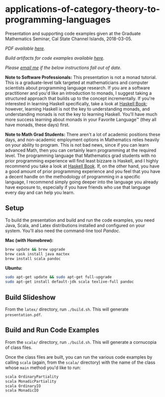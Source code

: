 # applications-of-category-theory-to-programming-languages

Presentation and supporting code examples given at the Graduate Mathematics Seminar, Cal State Channel Islands, 2018-03-05.

_PDF available [here](https://www.dropbox.com/s/d5m7fxs2xkld136/applications-of-category-theory-to-programming-languages.pdf?dl=0)._

_Build artifacts for code examples available [here](https://www.dropbox.com/s/r2e3uxs1rarj2o5/applications-of-category-theory-to-programming-languages.zip?dl=0)._

_Please [email me](mailto:danielbrice@gmail.com) if the below instructions fall out of date._

**Note to Software Professionals:** This presentation is not a monad tutorial. This is a graduate-level talk targeted at mathematicians and computer scientists about programming language research. If you are a software practitioner and you'd like an introduction to monads, I suggest taking a structured approach that builds up to the concept incrementally. If you're interested in learning Haskell specifically, take a look at [Haskell Book](http://haskellbook.com/); however, learning Haskell is not the key to understanding monads, and understanding monads is not the key to learning Haskell. You'll have much more success learning about monads in your Favorite Language™ (they all have monads, these days) first.

**Note to Math Grad Students:** There aren't a lot of academic positions these days, and non-academic employment options in Mathematics relies heavily on your ability to program. This is not bad news, since if you can learn advanced Math, then you can certainly learn programming at the required level. The programming language that Mathematics grad students with no prior programming experience will find least bizzare is Haskell, and I highly recommend you take a look at [Haskell Book](http://haskellbook.com/). If, on the other hand, you have a good amount of prior programming experience and you feel that you have a decent handle on the methodology of programming in a specific language, I recommend simply going deeper into the language you already have exposure to, especially if you have friends who use that language every day and can help you learn.

## Setup

To build the presentation and build and run the code examples, you need Java, Scala, and Latex distributions installed and configured on your system. You'll also need the command-line tool _Pandoc_.

**Mac (with Homebrew):**

```sh
brew update && brew upgrade
brew cask install java mactex
brew install scala pandoc
```

**Ubuntu:**

```sh
sudo apt-get update && sudo apt-get full-upgrade
sudo apt-get install default-jdk scala texlive-full pandoc
```

## Build Slideshow

From the `latex/` directory, run `./build.sh`. This will generate `presentation.pdf`.

## Build and Run Code Examples

From the `scala/` directory, run `./build.sh`. This will generate a cornucopia of class files.

Once the class files are built, you can run the various code examples by calling `scala` (again, from the `scala/` directory) with the name of the class whose `main` method you'd like to run:

```sh
scala OrdinaryPartiality
scala MonadicPartiality
scala OrdinaryIO
scala MonadicIO
```
